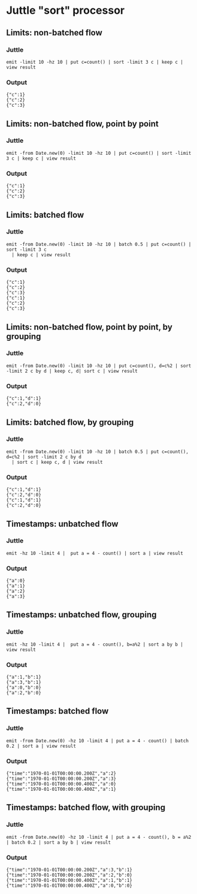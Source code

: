 Juttle "sort" processor
=======================

Limits: non-batched flow
------------------------

### Juttle

    emit -limit 10 -hz 10 | put c=count() | sort -limit 3 c | keep c | view result

### Output

    {"c":1}
    {"c":2}
    {"c":3}

Limits: non-batched flow, point by point
----------------------------------------

### Juttle

    emit -from Date.new(0) -limit 10 -hz 10 | put c=count() | sort -limit 3 c | keep c | view result

### Output

    {"c":1}
    {"c":2}
    {"c":3}

Limits: batched flow
--------------------

### Juttle

    emit -from Date.new(0) -limit 10 -hz 10 | batch 0.5 | put c=count() | sort -limit 3 c
      | keep c | view result

### Output

    {"c":1}
    {"c":2}
    {"c":3}
    {"c":1}
    {"c":2}
    {"c":3}

Limits: non-batched flow, point by point, by grouping
-----------------------------------------------------

### Juttle

    emit -from Date.new(0) -limit 10 -hz 10 | put c=count(), d=c%2 | sort -limit 2 c by d | keep c, d| sort c | view result

### Output

    {"c":1,"d":1}
    {"c":2,"d":0}

Limits: batched flow, by grouping
---------------------------------

### Juttle

    emit -from Date.new(0) -limit 10 -hz 10 | batch 0.5 | put c=count(), d=c%2 | sort -limit 2 c by d
      | sort c | keep c, d | view result

### Output

    {"c":1,"d":1}
    {"c":2,"d":0}
    {"c":1,"d":1}
    {"c":2,"d":0}

Timestamps: unbatched flow
--------------------------

### Juttle

    emit -hz 10 -limit 4 |  put a = 4 - count() | sort a | view result

### Output

    {"a":0}
    {"a":1}
    {"a":2}
    {"a":3}

Timestamps: unbatched flow, grouping
------------------------------------

### Juttle

    emit -hz 10 -limit 4 |  put a = 4 - count(), b=a%2 | sort a by b | view result

### Output

    {"a":1,"b":1}
    {"a":3,"b":1}
    {"a":0,"b":0}
    {"a":2,"b":0}

Timestamps: batched flow
------------------------

### Juttle

    emit -from Date.new(0) -hz 10 -limit 4 | put a = 4 - count() | batch 0.2 | sort a | view result

### Output

    {"time":"1970-01-01T00:00:00.200Z","a":2}
    {"time":"1970-01-01T00:00:00.200Z","a":3}
    {"time":"1970-01-01T00:00:00.400Z","a":0}
    {"time":"1970-01-01T00:00:00.400Z","a":1}

Timestamps: batched flow, with grouping
---------------------------------------

### Juttle

    emit -from Date.new(0) -hz 10 -limit 4 | put a = 4 - count(), b = a%2 | batch 0.2 | sort a by b | view result

### Output

    {"time":"1970-01-01T00:00:00.200Z","a":3,"b":1}
    {"time":"1970-01-01T00:00:00.200Z","a":2,"b":0}
    {"time":"1970-01-01T00:00:00.400Z","a":1,"b":1}
    {"time":"1970-01-01T00:00:00.400Z","a":0,"b":0}
